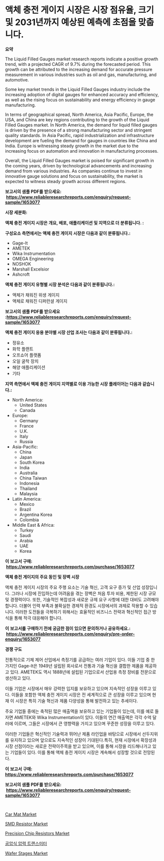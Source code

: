 <p><h1>액체 충전 게이지 시장은 시장 점유율, 크기 및 2031년까지 예상된 예측에 초점을 맞춥니다.</h1></p><p><strong>요약</strong></p>
<p><p>The Liquid Filled Gauges market research reports indicate a positive growth trend, with a projected CAGR of 9.7% during the forecasted period. This growth can be attributed to the increasing demand for accurate pressure measurement in various industries such as oil and gas, manufacturing, and automotive.</p><p>Some key market trends in the Liquid Filled Gauges industry include the increasing adoption of digital gauges for enhanced accuracy and efficiency, as well as the rising focus on sustainability and energy efficiency in gauge manufacturing.</p><p>In terms of geographical spread, North America, Asia Pacific, Europe, the USA, and China are key regions contributing to the growth of the Liquid Filled Gauges market. In North America, the demand for liquid filled gauges is driven by the presence of a strong manufacturing sector and stringent quality standards. In Asia Pacific, rapid industrialization and infrastructure development are fueling the demand for gauges in countries like China and India. Europe is witnessing steady growth in the market due to the increasing focus on automation and innovation in manufacturing processes.</p><p>Overall, the Liquid Filled Gauges market is poised for significant growth in the coming years, driven by technological advancements and increasing demand from various industries. As companies continue to invest in innovative gauge solutions and focus on sustainability, the market is expected to witness steady growth across different regions.</p></p>
<p><strong>보고서의 샘플 PDF를 받으세요: &nbsp;<a href="https://www.reliableresearchreports.com/enquiry/request-sample/1653077">https://www.reliableresearchreports.com/enquiry/request-sample/1653077</a></strong></p>
<p><strong>시장 세분화:</strong></p>
<p><strong> 액체 충전 게이지 시장은 개요, 배포, 애플리케이션 및 지역으로 더 분류됩니다. :</strong></p>
<p><strong>구성요소 측면에서는 액체 충전 게이지 시장은 다음과 같이 분류됩니다.:</strong></p>
<p><ul><li>Gage-It</li><li>AMETEK</li><li>Wika Instrumentation</li><li>OMEGA Engineering</li><li>NOSHOK</li><li>Marshall Excelsior</li><li>Ashcroft</li></ul></p>
<p><strong> 액체 충전 게이지 유형별 시장 분석은 다음과 같이 분류됩니다.:</strong></p>
<p><ul><li>액체가 채워진 위생 게이지</li><li>액체로 채워진 디퍼런셜 게이지</li></ul></p>
<p><strong>보고서의 샘플 PDF를 받으세요 :<a href="https://www.reliableresearchreports.com/enquiry/request-sample/1653077">https://www.reliableresearchreports.com/enquiry/request-sample/1653077</a></strong></p>
<p><strong> 액체 충전 게이지 응용 분야별 시장 산업 조사는 다음과 같이 분류됩니다.:</strong></p>
<p><ul><li>정유소</li><li>화학 플랜트</li><li>오프쇼어 플랫폼</li><li>오일 굴착 장치</li><li>해양 애플리케이션</li><li>기타</li></ul></p>
<p><strong>지역 측면에서 액체 충전 게이지 지역별로 이용 가능한 시장 플레이어는 다음과 같습니다.:</strong></p>
<p><ul>
    <li>
        North America:
        <ul>
            <li>United States</li>
            <li>Canada</li>
        </ul>
    </li>
    <li>
        Europe:
        <ul>
            <li>Germany</li>
            <li>France</li>
            <li>U.K.</li>
            <li>Italy</li>
            <li>Russia</li>
        </ul>
    </li>
    <li>
        Asia-Pacific:
        <ul>
            <li>China</li>
            <li>Japan</li>
            <li>South Korea</li>
            <li>India</li>
            <li>Australia</li>
            <li>China Taiwan</li>
            <li>Indonesia</li>
            <li>Thailand</li>
            <li>Malaysia</li>
        </ul>
    </li>
    <li>
        Latin America:
        <ul>
            <li>Mexico</li>
            <li>Brazil</li>
            <li>Argentina Korea</li>
            <li>Colombia</li>
        </ul>
    </li>
    <li>
        Middle East & Africa:
        <ul>
            <li>Turkey</li>
            <li>Saudi</li>
            <li>Arabia</li>
            <li>UAE</li>
            <li>Korea</li>
        </ul>
    </li>
    </ul></p>
<p><strong>이 보고서 구매: &nbsp;<a href="https://www.reliableresearchreports.com/purchase/1653077">https://www.reliableresearchreports.com/purchase/1653077</a></strong></p>
<p><strong>액체 충전 게이지의 주요 동인 및 장벽 시장</strong></p>
<p><p>액체 충전 게이지 시장의 주요 주행 요소는 기술 혁신, 고객 요구 증가 및 산업 성장입니다. 그러나 시장에 진입하는데 어려움을 겪는 장벽은 처음 투자 비용, 제한된 시장 규모 및 경쟁력이다. 또한, 기술적인 복잡성과 새로운 규제 요구 사항에 대한 대비도 고려해야 합니다. 더불어 인력 부족과 불확실한 경제적 환경도 시장에서의 과제로 작용할 수 있습니다. 이러한 도전들을 극복하기 위해서는 효율적인 비즈니스 전략과 혁신적인 접근 방식을 통해 적극 대응해야 합니다.</p></p>
<p><strong>이 보고서를 구매하기 전에 궁금한 점이 있으면 문의하거나 공유하세요.: &nbsp;<a href="https://www.reliableresearchreports.com/enquiry/pre-order-enquiry/1653077">https://www.reliableresearchreports.com/enquiry/pre-order-enquiry/1653077</a></strong></p>
<p><strong>경쟁 구도</strong></p>
<p><p>전통적으로 기체 제어 산업에서 측정기를 공급하는 여러 기업이 있다. 이들 기업 중 한 가지인 Gage-It은 1949년 설립된 회사로서 전통과 기술 혁신을 결합한 제품을 제공하고 있다. AMETEK도 역시 1888년에 설립된 기업으로서 산업용 측정 장비를 전문으로 생산하고 있다.</p><p>이들 기업은 시장에서 매우 강력한 입지를 보유하고 있으며 지속적인 성장을 이루고 있다. 이들을 포함한 액체 충전 게이지 시장은 전 세계적으로 큰 성장을 이루고 있으며 현재 이 시장은 특히 기술 혁신과 제품 다양성을 통해 발전하고 있는 추세이다.</p><p>주요 기업들 중에는 축적된 많은 매출액을 보유하고 있는 기업들이 있는데, 이를 예로 들자면 AMETEK와 Wika Instrumentation이 있다. 이들의 연간 매출액은 각각 수억 달러에 이르며, 그들은 시장에서 큰 영향력을 가지고 있으며 꾸준한 성장을 이루고 있다.</p><p>이러한 기업들은 혁신적인 기술력과 뛰어난 제품 라인업을 바탕으로 시장에서 선두지위를 유지하고 있으며 앞으로도 지속적인 성장이 기대된다.특히, 현재 시장에서 확장성과 시장 선점이라는 새로운 전략이주목을 받고 있으며, 이를 통해 시장을 리드해나가고 있는 기업들이 있다. 이를 통해 액체 충전 게이지 시장은 계속해서 성장할 것으로 전망된다.</p></p>
<p><strong>이 보고서 구매: &nbsp; <a href="https://www.reliableresearchreports.com/purchase/1653077">https://www.reliableresearchreports.com/purchase/1653077</a></strong></p>
<p><strong>보고서의 샘플 PDF를 받으세요: &nbsp;<a href="https://www.reliableresearchreports.com/enquiry/request-sample/1653077">https://www.reliableresearchreports.com/enquiry/request-sample/1653077</a></strong><strong></strong></p>
<p>&nbsp;</p>
<p><p><a href="https://issuu.com/reportprime-2/docs/car-mat-market-size-2030.pptx">Car Mat Market</a></p><p><a href="https://github.com/johnbach50/Market-Research-Report-List-2/blob/main/smd-resistor-market.md">SMD Resistor Market</a></p><p><a href="https://medium.com/@malcomw102036/precision-chip-resistors-market-trends-and-market-analysis-forecasted-for-period-2024-2031-78cf82d072e1">Precision Chip Resistors Market</a></p><p><a href="https://github.com/idcefvhkdut6/Market-Research-Report-List-1/blob/main/546702410591.md">공압식 압력 트랜스미터</a></p><p><a href="https://medium.com/@bernadette.hunter4468/wafer-stages-market-trends-forecast-and-competitive-analysis-to-2031-0ac2042f8eff">Wafer Stages Market</a></p></p>